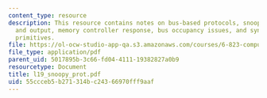```yaml
---
content_type: resource
description: This resource contains notes on bus-based protocols, snooper?s input
  and output, memory controller response, bus occupancy issues, and synchronization
  primitives.
file: https://ol-ocw-studio-app-qa.s3.amazonaws.com/courses/6-823-computer-system-architecture-fall-2005/55ccceb5b271314bc24366970fff9aaf_l19_snoopy_prot.pdf
file_type: application/pdf
parent_uid: 5017895b-3c66-fd04-4111-19382827a0b9
resourcetype: Document
title: l19_snoopy_prot.pdf
uid: 55ccceb5-b271-314b-c243-66970fff9aaf
---
```


